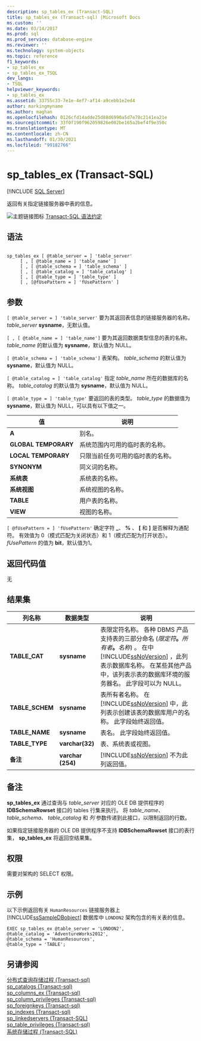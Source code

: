```yaml
---
description: sp_tables_ex (Transact-SQL)
title: sp_tables_ex (Transact-sql) |Microsoft Docs
ms.custom: ''
ms.date: 03/14/2017
ms.prod: sql
ms.prod_service: database-engine
ms.reviewer: ''
ms.technology: system-objects
ms.topic: reference
f1_keywords:
- sp_tables_ex
- sp_tables_ex_TSQL
dev_langs:
- TSQL
helpviewer_keywords:
- sp_tables_ex
ms.assetid: 33755c33-7e1e-4ef7-af14-a9cebb1e2ed4
author: markingmyname
ms.author: maghan
ms.openlocfilehash: 0126cfd14adde25d88d6990a5d7e78c2141ea21e
ms.sourcegitcommit: 33f0f190f962059826e002be165a2bef4f9e350c
ms.translationtype: MT
ms.contentlocale: zh-CN
ms.lasthandoff: 01/30/2021
ms.locfileid: "99182766"
---
```

# <a name="sp_tables_ex-transact-sql"></a>sp_tables_ex (Transact-SQL)
[!INCLUDE [SQL Server](../../includes/applies-to-version/sqlserver.md)]

  返回有关指定链接服务器中表的信息。  
  
 ![主题链接图标](../../database-engine/configure-windows/media/topic-link.gif "“主题链接”图标") [Transact-SQL 语法约定](../../t-sql/language-elements/transact-sql-syntax-conventions-transact-sql.md)  
  
## <a name="syntax"></a>语法  
  
```  
  
sp_tables_ex [ @table_server = ] 'table_server'   
     [ , [ @table_name = ] 'table_name' ]   
     [ , [ @table_schema = ] 'table_schema' ]  
     [ , [ @table_catalog = ] 'table_catalog' ]   
     [ , [ @table_type = ] 'table_type' ]   
     [ , [@fUsePattern = ] 'fUsePattern' ]  
```  
  
## <a name="arguments"></a>参数  
`[ @table_server = ] 'table_server'` 要为其返回表信息的链接服务器的名称。 *table_server* **sysname**，无默认值。  
  
``[ , [ @table_name = ] 'table_name']`` 要为其返回数据类型信息的表的名称。 *table_name* 的默认值为 **sysname**，默认值为 NULL。  
  
`[ @table_schema = ] 'table_schema']` 表架构。 *table_schema* 的默认值为 **sysname**，默认值为 NULL。  
  
`[ @table_catalog = ] 'table_catalog'` 指定 *table_name* 所在的数据库的名称。 *table_catalog* 的默认值为 **sysname**，默认值为 NULL。  
  
`[ @table_type = ] 'table_type'` 要返回的表的类型。 *table_type* 的数据值为 **sysname**，默认值为 NULL，可以具有以下值之一。  
  
|值|说明|  
|-----------|-----------------|  
|**A**|别名。|  
|**GLOBAL TEMPORARY**|系统范围内可用的临时表的名称。|  
|**LOCAL TEMPORARY**|只限当前任务可用的临时表的名称。|  
|**SYNONYM**|同义词的名称。|  
|**系统表**|系统表的名称。|  
|**系统视图**|系统视图的名称。|  
|**TABLE**|用户表的名称。|  
|**VIEW**|视图的名称。|  
  
`[ @fUsePattern = ] 'fUsePattern'` 确定字符 **_**、 **%** 、 **[** 和 **]** 是否解释为通配符。 有效值为 0（模式匹配为关闭状态）和 1（模式匹配为打开状态）。 *fUsePattern* 的值为 **bit**，默认值为1。  
  
## <a name="return-code-values"></a>返回代码值  
 无  
  
## <a name="result-sets"></a>结果集  
  
|列名称|数据类型|说明|  
|-----------------|---------------|-----------------|  
|**TABLE_CAT**|**sysname**|表限定符名称。 各种 DBMS 产品支持表的三部分命名 (_限定符_**。**_所有者_**。**_名称_) 。 在中 [!INCLUDE[ssNoVersion](../../includes/ssnoversion-md.md)] ，此列表示数据库名称。 在某些其他产品中，该列表示表的数据库环境的服务器名。 此字段可以为 NULL。|  
|**TABLE_SCHEM**|**sysname**|表所有者名称。 在 [!INCLUDE[ssNoVersion](../../includes/ssnoversion-md.md)] 中，此列表示创建该表的数据库用户的名称。 此字段始终返回值。|  
|**TABLE_NAME**|**sysname**|表名。 此字段始终返回值。|  
|**TABLE_TYPE**|**varchar(32)**|表、系统表或视图。|  
|**备注**|**varchar (254)**|[!INCLUDE[ssNoVersion](../../includes/ssnoversion-md.md)] 不为此列返回值。|  
  
## <a name="remarks"></a>备注  
 **sp_tables_ex** 通过查询与 *table_server* 对应的 OLE DB 提供程序的 **IDBSchemaRowset** 接口的 tables 行集来执行。 将 *table_name*、 *table_schema*、 *table_catalog* 和 *列* 参数传递到此接口，以限制返回的行数。  
  
 如果指定链接服务器的 OLE DB 提供程序不支持 **IDBSchemaRowset** 接口的表行集， **sp_tables_ex** 将返回空结果集。  
  
## <a name="permissions"></a>权限  
 需要对架构的 SELECT 权限。  
  
## <a name="examples"></a>示例  
 以下示例返回有关 `HumanResources` 链接服务器上 [!INCLUDE[ssSampleDBobject](../../includes/sssampledbobject-md.md)] 数据库中 `LONDON2` 架构包含的有关表的信息。  
  
```  
EXEC sp_tables_ex @table_server = 'LONDON2',   
@table_catalog = 'AdventureWorks2012',   
@table_schema = 'HumanResources',   
@table_type = 'TABLE';  
```  
  
## <a name="see-also"></a>另请参阅  
 [分布式查询存储过程 &#40;Transact-sql&#41;](../../relational-databases/system-stored-procedures/distributed-queries-stored-procedures-transact-sql.md)   
 [sp_catalogs &#40;Transact-sql&#41;](../../relational-databases/system-stored-procedures/sp-catalogs-transact-sql.md)   
 [sp_columns_ex &#40;Transact-sql&#41;](../../relational-databases/system-stored-procedures/sp-columns-ex-transact-sql.md)   
 [sp_column_privileges &#40;Transact-sql&#41;](../../relational-databases/system-stored-procedures/sp-column-privileges-transact-sql.md)   
 [sp_foreignkeys &#40;Transact-sql&#41;](../../relational-databases/system-stored-procedures/sp-foreignkeys-transact-sql.md)   
 [sp_indexes &#40;Transact-sql&#41;](../../relational-databases/system-stored-procedures/sp-indexes-transact-sql.md)   
 [sp_linkedservers (Transact-SQL)](../../relational-databases/system-stored-procedures/sp-linkedservers-transact-sql.md)   
 [sp_table_privileges &#40;Transact-sql&#41;](../../relational-databases/system-stored-procedures/sp-table-privileges-transact-sql.md)   
 [系统存储过程 (Transact-SQL)](../../relational-databases/system-stored-procedures/system-stored-procedures-transact-sql.md)  
  
  
